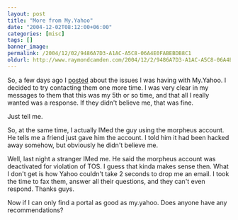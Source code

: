 ```yaml
---
layout: post
title: "More from My.Yahoo"
date: "2004-12-02T08:12:00+06:00"
categories: [misc]
tags: []
banner_image: 
permalink: /2004/12/02/9486A7D3-A1AC-A5C8-06A4E0FABEBDB8C1
oldurl: http://www.raymondcamden.com/2004/12/2/9486A7D3-A1AC-A5C8-06A4E0FABEBDB8C1
---
```


So, a few days ago I <a href="http://www.camdenfamily.com/morpheus/blog/index.cfm?mode=entry&entry=822FEC62-ADF5-B78C-B2063AA5324EF86A">posted</a> about the issues I was having with My.Yahoo. I decided to try contacting them one more time. I was very clear in my messages to them that this was my 5th or so time, and that all I really wanted was a response. If they didn't believe me, that was fine.

Just tell me.

So, at the same time, I actually IMed the guy using the morpheus account. He tells me a friend just gave him the account. I told him it had been hacked away somehow, but obviously he didn't believe me.

Well, last night a stranger IMed me. He said the morpheus account was deactivated for violation of TOS. I guess that kinda makes sense then. What I don't get is how Yahoo couldn't take 2 seconds to drop me an email. I took the time to fax them, answer all their questions, and they can't even respond. Thanks guys.

Now if I can only find a portal as good as my.yahoo. Does anyone have any recommendations?